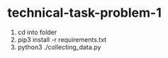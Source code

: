 # technical-task-problem-1

1. cd into folder
2. pip3 install -r requirements.txt
3. python3 ./collecting_data.py
